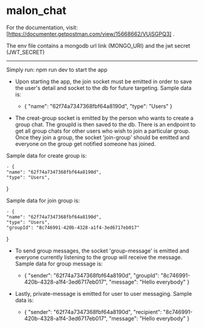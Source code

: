 # malon_chat

For the documentation, visit: [https://documenter.getpostman.com/view/15668662/VUjSGPQ3] .


The env file contains a mongodb url link (MONGO_URI) and the jwt secret (JWT_SECRET)

---
Simply run: npm run dev to start the app

- Upon starting the app, the join socket must be emitted in order to save the user's detail and socket to the db for future targeting. Sample data is: 

    - {
    "name": "62f74a7347368fbf64a8190d",
    "type": "Users"
}

- The creat-group socket is emitted by the person who wants to create a group chat. The groupId is then saved to the db. There is an endpoint to get all group chats for other users who wish to join a particular group. Once they join a group, the socket 'join-group' should be emitted and everyone on the group get notified someone has joined. 

Sample data for create group is: 

    - {
    "name": "62f74a7347368fbf64a8190d",
    "type": "Users",
}

Sample data for join group is:

    - {
    "name": "62f74a7347368fbf64a8190d",
    "type": "Users",
    "groupId": "8c746991-420b-4328-a1f4-3ed6717eb017"
}

- To send group messages, the socket 'group-message' is emitted and everyone currently listening to the group will receive the message. Sample data for group message is:

    - {
    "sender": "62f74a7347368fbf64a8190d",
    "groupId": "8c746991-420b-4328-a1f4-3ed6717eb017",
    "message": "Hello everybody"
}

- Lastly, private-message is emitted for user to user messaging. Sample data is: 

    - {
    "sender": "62f74a7347368fbf64a8190d",
    "recipient": "8c746991-420b-4328-a1f4-3ed6717eb017",
    "message": "Hello everybody"
}
